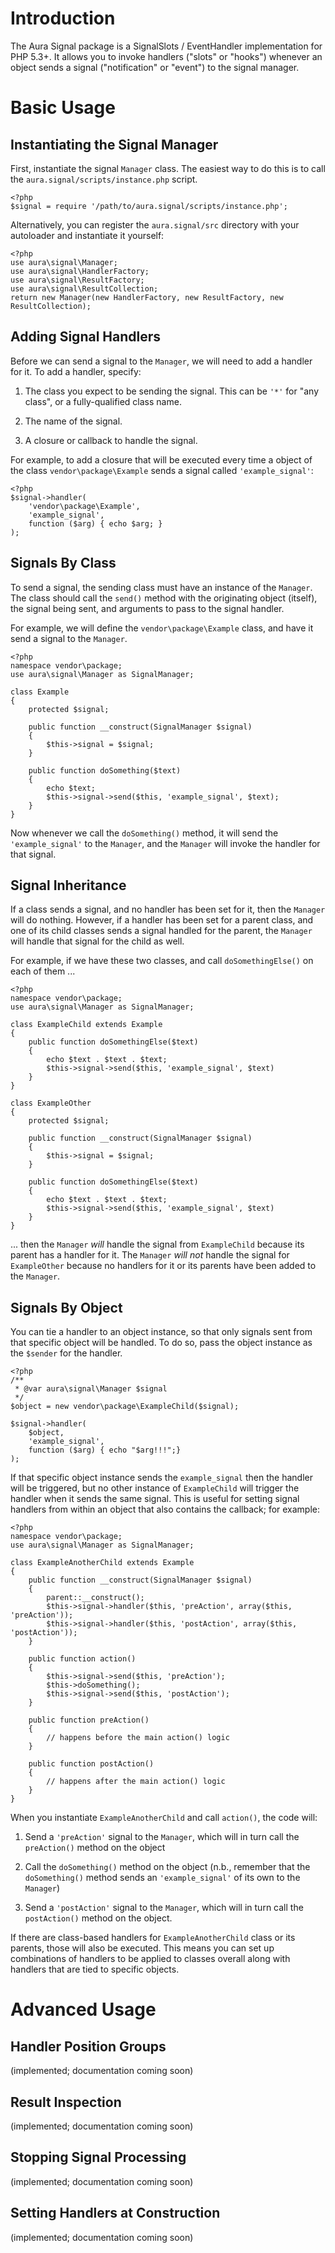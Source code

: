 Introduction
============

The Aura Signal package is a SignalSlots / EventHandler implementation for PHP 5.3+.  It allows you to invoke handlers ("slots" or "hooks") whenever an object sends a signal ("notification" or "event") to the signal manager.


Basic Usage
===========

Instantiating the Signal Manager
--------------------------------

First, instantiate the signal `Manager` class. The easiest way to do this is to call the `aura.signal/scripts/instance.php` script.

    <?php
    $signal = require '/path/to/aura.signal/scripts/instance.php';

Alternatively, you can register the `aura.signal/src` directory with your autoloader and instantiate it yourself:

    <?php
    use aura\signal\Manager;
    use aura\signal\HandlerFactory;
    use aura\signal\ResultFactory;
    use aura\signal\ResultCollection;
    return new Manager(new HandlerFactory, new ResultFactory, new ResultCollection);


Adding Signal Handlers
----------------------

Before we can send a signal to the `Manager`, we will need to add a handler for it.  To add a handler, specify:

1. The class you expect to be sending the signal.  This can be `'*'` for "any class", or a fully-qualified class name.

2. The name of the signal.

3. A closure or callback to handle the signal.

For example, to add a closure that will be executed every time a object of the class `vendor\package\Example` sends a signal called `'example_signal'`:

    <?php
    $signal->handler(
        'vendor\package\Example',
        'example_signal',
        function ($arg) { echo $arg; }
    );


Signals By Class
----------------  

To send a signal, the sending class must have an instance of the `Manager`.  The class should call the `send()` method with the originating object (itself), the signal being sent, and arguments to pass to the signal handler.

For example, we will define the `vendor\package\Example` class, and have it send a signal to the `Manager`. 

    <?php
    namespace vendor\package;
    use aura\signal\Manager as SignalManager;
    
    class Example
    {
        protected $signal;
        
        public function __construct(SignalManager $signal)
        {
            $this->signal = $signal;
        }
        
        public function doSomething($text)
        {
            echo $text;
            $this->signal->send($this, 'example_signal', $text);
        }
    }

Now whenever we call the `doSomething()` method, it will send the `'example_signal'` to the `Manager`, and the `Manager` will invoke the handler for that signal.


Signal Inheritance
------------------

If a class sends a signal, and no handler has been set for it, then the `Manager` will do nothing.  However, if a handler has been set for a parent class, and one of its child classes sends a signal handled for the parent, the `Manager` will handle that signal for the child as well.

For example, if we have these two classes, and call `doSomethingElse()` on each of them ...

    <?php
    namespace vendor\package;
    use aura\signal\Manager as SignalManager;
    
    class ExampleChild extends Example
    {
        public function doSomethingElse($text)
        {
            echo $text . $text . $text;
            $this->signal->send($this, 'example_signal', $text)
        }
    }
    
    class ExampleOther
    {
        protected $signal;
        
        public function __construct(SignalManager $signal)
        {
            $this->signal = $signal;
        }
        
        public function doSomethingElse($text)
        {
            echo $text . $text . $text;
            $this->signal->send($this, 'example_signal', $text)
        }
    }

... then the `Manager` *will* handle the signal from `ExampleChild` because its parent has a handler for it. The `Manager` *will not* handle the signal for `ExampleOther` because no handlers for it or its parents have been added to the `Manager`.


Signals By Object
-----------------

You can tie a handler to an object instance, so that only signals sent from that specific object will be handled.  To do so, pass the object instance as the `$sender` for the handler.

    <?php
    /**
     * @var aura\signal\Manager $signal
     */
    $object = new vendor\package\ExampleChild($signal);
    
    $signal->handler(
        $object,
        'example_signal',
        function ($arg) { echo "$arg!!!";}
    );

If that specific object instance sends the `example_signal` then the handler will be triggered, but no other instance of `ExampleChild` will trigger the handler when it sends the same signal.  This is useful for setting signal handlers from within an object that also contains the callback; for example:

    <?php
    namespace vendor\package;
    use aura\signal\Manager as SignalManager;
    
    class ExampleAnotherChild extends Example
    {
        public function __construct(SignalManager $signal)
        {
            parent::__construct();
            $this->signal->handler($this, 'preAction', array($this, 'preAction'));
            $this->signal->handler($this, 'postAction', array($this, 'postAction'));
        }
        
        public function action()
        {
            $this->signal->send($this, 'preAction');
            $this->doSomething();
            $this->signal->send($this, 'postAction');
        }
        
        public function preAction()
        {
            // happens before the main action() logic
        }
        
        public function postAction()
        {
            // happens after the main action() logic
        }
    }

When you instantiate `ExampleAnotherChild` and call `action()`, the code will:

1. Send a `'preAction'` signal to the `Manager`, which will in turn call the `preAction()` method on the object

2. Call the `doSomething()` method on the object (n.b., remember that the `doSomething()` method sends an `'example_signal'` of its own to the `Manager`)

3. Send a `'postAction'` signal to the `Manager`, which will in turn call the `postAction()` method on the object.

If there are class-based handlers for `ExampleAnotherChild` class or its parents, those will also be executed.  This means you can set up combinations of handlers to be applied to classes overall along with handlers that are tied to specific objects.


Advanced Usage
==============


Handler Position Groups
----------------------

(implemented; documentation coming soon)


Result Inspection
-----------------

(implemented; documentation coming soon)


Stopping Signal Processing
--------------------------

(implemented; documentation coming soon)


Setting Handlers at Construction
--------------------------------

(implemented; documentation coming soon)

